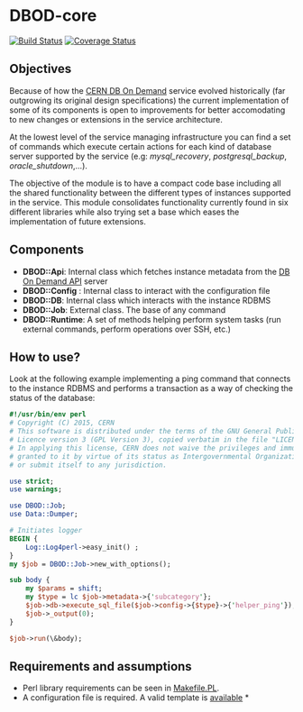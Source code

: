 # DBOD-core

[![Build Status](https://travis-ci.org/cerndb/DBOD-core.svg?branch=master)](https://travis-ci.org/cerndb/DBOD-core)
[![Coverage Status](https://coveralls.io/repos/cerndb/DBOD-core/badge.svg)](https://coveralls.io/r/cerndb/DBOD-core)

## Objectives

Because of how the [CERN DB On Demand](http://information-technology.web.cern.ch/services/database-on-demand)
service evolved historically (far outgrowing its original design specifications) 
the current implementation of some of its components is open to improvements for 
better accomodating to new changes or extensions in the service architecture.

At the lowest level of the service managing infrastructure you can find a set of 
commands which execute certain actions for each kind of database server 
supported by the service (e.g: *mysql_recovery*, *postgresql_backup*, *oracle_shutdown*,...).

The objective of the module is to have a compact code base including all the 
shared functionality between the different types of instances supported in the service. 
This module consolidates functionality currently found in six different libraries while 
also trying set a base which eases the implementation of future extensions.

## Components

* **DBOD::Api**: Internal class which fetches instance metadata from the [DB On Demand API](https://github.com/cerndb/dbod-api) server
* **DBOD::Config** : Internal class to interact with the configuration file
* **DBOD::DB**: Internal class which interacts with the instance RDBMS
* **DBOD::Job**: External class. The base of any command
* **DBOD::Runtime**: A set of methods helping perform system tasks (run external commands, perform operations over SSH, etc.)

## How to use?

Look at the following example implementing a ping command that connects to the 
instance RDBMS and performs a transaction as a way of checking the status of 
the database:

```perl
#!/usr/bin/env perl
# Copyright (C) 2015, CERN
# This software is distributed under the terms of the GNU General Public
# Licence version 3 (GPL Version 3), copied verbatim in the file "LICENSE".
# In applying this license, CERN does not waive the privileges and immunities
# granted to it by virtue of its status as Intergovernmental Organization
# or submit itself to any jurisdiction.

use strict;
use warnings;

use DBOD::Job;
use Data::Dumper;

# Initiates logger
BEGIN { 
    Log::Log4perl->easy_init() ;
}
my $job = DBOD::Job->new_with_options();

sub body {
    my $params = shift;
    my $type = lc $job->metadata->{'subcategory'};
    $job->db->execute_sql_file($job->config->{$type}->{'helper_ping'});
    $job->_output(0);
}

$job->run(\&body);
```

## Requirements and assumptions

* Perl library requirements can be seen in [Makefile.PL](https://github.com/cerndb/DBOD-core/blob/master/Makefile.PL).
* A configuration file is required. A valid template is [available]()
  * 




